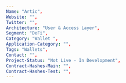 ```yaml
---
Name: "Artic",
Website: "",
Twitter: "",
Architecture: "User & Access Layer",
Segment: "DeFi",
Category: "Wallet ",
Application-Category: "",
Tags: "Wallets",
Contact: "",
Project-Status: "Not Live - In Development",
Contract-Hashes-Main: "",
Contract-Hashes-Test: "",
---
```

<!--lang:en--> 

<!--lang:es--] 

<!--lang:de--] 

<!--lang:fr--] 

<!--lang:pl--] 

<!--lang:uk--] 

[!--lang:*-->  
